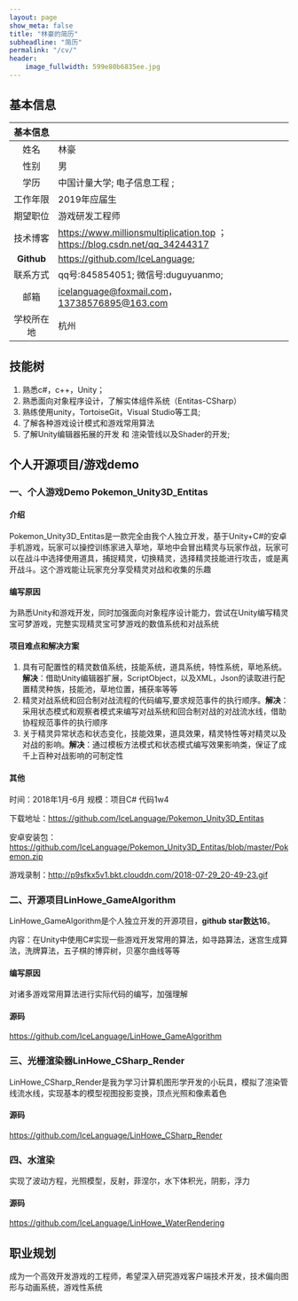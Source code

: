 ```yaml
---
layout: page
show_meta: false
title: "林豪的简历"
subheadline: "简历"
permalink: "/cv/"
header:
    image_fullwidth: 599e80b6835ee.jpg
---
```




## 基本信息

|  基本信息  |                                                              |
| :--------: | :----------------------------------------------------------- |
|    姓名    | 林豪                                                         |
|    性别    | 男                                                           |
|    学历    | 中国计量大学;  电子信息工程 ;                                |
|  工作年限  | 2019年应届生                                                 |
|  期望职位  | 游戏研发工程师                                               |
|  技术博客  | https://www.millionsmultiplication.top ；https://blog.csdn.net/qq_34244317 |
| **Github** | https://github.com/IceLanguage;                              |
|  联系方式  | qq号:845854051;  微信号:duguyuanmo;                          |
|    邮箱    | icelanguage@foxmail.com，13738576895@163.com                 |
| 学校所在地 | 杭州                                                         |

## 技能树

1. 熟悉c#，c++，Unity；
2. 熟悉面向对象程序设计，了解实体组件系统（Entitas-CSharp）
3. 熟练使用unity，TortoiseGit，Visual Studio等工具;
4. 了解各种游戏设计模式和游戏常用算法
5. 了解Unity编辑器拓展的开发 和 渲染管线以及Shader的开发;

## 个人开源项目/游戏demo

### 一、个人游戏Demo  Pokemon_Unity3D_Entitas

#### 介绍

Pokemon_Unity3D_Entitas是一款完全由我个人独立开发，基于Unity+C#的安卓手机游戏，玩家可以操控训练家进入草地，草地中会冒出精灵与玩家作战，玩家可以在战斗中选择使用道具，捕捉精灵，切换精灵，选择精灵技能进行攻击，或是离开战斗。这个游戏能让玩家充分享受精灵对战和收集的乐趣

#### 编写原因

为熟悉Unity和游戏开发，同时加强面向对象程序设计能力，尝试在Unity编写精灵宝可梦游戏，完整实现精灵宝可梦游戏的数值系统和对战系统

#### 项目难点和解决方案

1.  具有可配置性的精灵数值系统，技能系统，道具系统，特性系统，草地系统。**解决**：借助Unity编辑器扩展，ScriptObject，以及XML，Json的读取进行配置精灵种族，技能池，草地位置，捕获率等等
2.  精灵对战系统和回合制对战流程的代码编写,要求规范事件的执行顺序。**解决**：采用状态模式和观察者模式来编写对战系统和回合制对战的对战流水线，借助协程规范事件的执行顺序
3.  关于精灵异常状态和状态变化，技能效果，道具效果，精灵特性等对精灵以及对战的影响。**解决**：通过模板方法模式和状态模式编写效果影响类，保证了成千上百种对战影响的可制定性

#### 其他

时间：2018年1月-6月 规模：项目C# 代码1w4

下载地址：https://github.com/IceLanguage/Pokemon_Unity3D_Entitas

安卓安装包：https://github.com/IceLanguage/Pokemon_Unity3D_Entitas/blob/master/Pokemon.zip

游戏录制：http://p9sfkx5v1.bkt.clouddn.com/2018-07-29_20-49-23.gif

### 二、开源项目**LinHowe_GameAlgorithm**

LinHowe_GameAlgorithm是个人独立开发的开源项目，**github star数达16**。

内容：在Unity中使用C#实现一些游戏开发常用的算法，如寻路算法，迷宫生成算法，洗牌算法，五子棋的博弈树，贝塞尔曲线等等

#### 编写原因

对诸多游戏常用算法进行实际代码的编写，加强理解

#### 源码

https://github.com/IceLanguage/LinHowe_GameAlgorithm

### 三、光栅渲染器LinHowe_CSharp_Render

LinHowe_CSharp_Render是我为学习计算机图形学开发的小玩具，模拟了渲染管线流水线，实现基本的模型视图投影变换，顶点光照和像素着色

#### 源码

https://github.com/IceLanguage/LinHowe_CSharp_Render

### 四、水渲染

实现了波动方程，光照模型，反射，菲涅尔，水下体积光，阴影，浮力

#### 源码

https://github.com/IceLanguage/LinHowe_WaterRendering

## 职业规划

成为一个高效开发游戏的工程师，希望深入研究游戏客户端技术开发，技术偏向图形与动画系统，游戏性系统